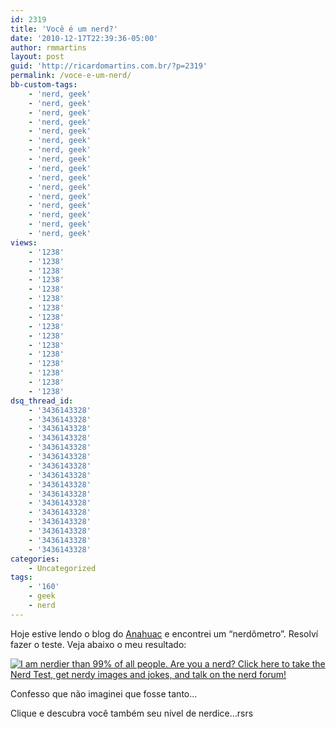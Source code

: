 ```yaml
---
id: 2319
title: 'Você é um nerd?'
date: '2010-12-17T22:39:36-05:00'
author: rmmartins
layout: post
guid: 'http://ricardomartins.com.br/?p=2319'
permalink: /voce-e-um-nerd/
bb-custom-tags:
    - 'nerd, geek'
    - 'nerd, geek'
    - 'nerd, geek'
    - 'nerd, geek'
    - 'nerd, geek'
    - 'nerd, geek'
    - 'nerd, geek'
    - 'nerd, geek'
    - 'nerd, geek'
    - 'nerd, geek'
    - 'nerd, geek'
    - 'nerd, geek'
    - 'nerd, geek'
    - 'nerd, geek'
    - 'nerd, geek'
    - 'nerd, geek'
views:
    - '1238'
    - '1238'
    - '1238'
    - '1238'
    - '1238'
    - '1238'
    - '1238'
    - '1238'
    - '1238'
    - '1238'
    - '1238'
    - '1238'
    - '1238'
    - '1238'
    - '1238'
    - '1238'
dsq_thread_id:
    - '3436143328'
    - '3436143328'
    - '3436143328'
    - '3436143328'
    - '3436143328'
    - '3436143328'
    - '3436143328'
    - '3436143328'
    - '3436143328'
    - '3436143328'
    - '3436143328'
    - '3436143328'
    - '3436143328'
    - '3436143328'
    - '3436143328'
    - '3436143328'
categories:
    - Uncategorized
tags:
    - '160'
    - geek
    - nerd
---
```


Hoje estive lendo o blog do [Anahuac](http://anahuac.biz/) e encontrei um “nerdômetro”. Resolví fazer o teste. Veja abaixo o meu resultado:

[![I am nerdier than 99% of all people. Are you a nerd? Click here to take the Nerd Test, get nerdy images and jokes, and talk on the nerd forum!](http://www.nerdtests.com/images/ft/nq/b1ccbdb62e.gif)](http://www.nerdtests.com/ft_nq.php)

Confesso que não imaginei que fosse tanto…

Clique e descubra você também seu nível de nerdice…rsrs